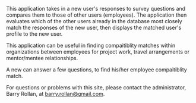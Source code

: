 This application takes in a new user's responses to survey 
questions and compares them to those of other users (employees). 
The application then evaluates which of the other users already
in the database most closely match the responses of the new user,
then displays the matched user's profile to the new user.

This application can be useful in finding compaitiblity 
matches within organizations between employees for project
work, travel arrangements or mentor/mentee relationships.

A new can answer a few questions, to find his/her employee
compaitiblity match.

For questions or problems with this site, please contact 
the administrator, Barry Rollan, at barry.rollan@gmail.com.